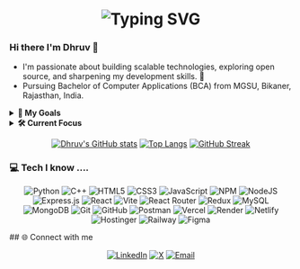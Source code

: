 <h1 align='center'>
<img src="https://readme-typing-svg.demolab.com?font=Fira+Code&weight=600&size=22&pause=1000&color=2aa889&random=false&width=535&lines=%E2%9C%A8+Namaste%2C+Welcome+to+my+Github+Profile!" alt="Typing SVG" />
</h1>

### Hi there I'm Dhruv 👋

- I'm passionate about building scalable technologies, exploring open source, and sharpening my development skills. 🚀
- Pursuing Bachelor of Computer Applications (BCA) from MGSU, Bikaner, Rajasthan, India.
<details>
  <summary>
    <strong>🚀 My Goals</strong>
  </summary>
    
  - 💻 Master the MERN Stack (MongoDB, Express.js, React.js, Node.js).
  - 📚 Learn web3 after Mern Stack.
  - 🎯 Build impactful personal projects that solve real-world problems.
  - 🌟 Build and deploy a Saas porduct.
  </details>


<details>
    <summary>
      <strong>🛠️ Current Focus</strong>
    </summary>
    
  - 🛠️ Building Projects:
    - Building a youtube cone and study management system for college.
    - Designing a portfolio website to showcase my work.
  - 🌱 Learning: Advanced React and Node.js.
  - 🔍 Exploring: New Technology and Cyber Security.
  - 💻 Goal to become master in backend and devOps
  </details>

<div align='center'>

[![Dhruv's GitHub stats](https://github-readme-stats.vercel.app/api?username=dhruv-sharma007&show_icons=true&theme=gotham&bg_color=00000000&rank_icon=github&hide_border=true&custom_title=Dhruv's+Github+Stats)](https://github.com/dhruv-sharma007/github-readme-stats)
[![Top Langs](https://github-readme-stats.vercel.app/api/top-langs/?username=dhruv-sharma007&layout=donut&theme=gotham&bg_color=00000000&hide_border=true)](https://github.com/dhruv-sharma007/github-readme-stats)
[![GitHub Streak](https://streak-stats.demolab.com?user=dhruv-sharma007&theme=gotham&hide_border=true&background=FFFFFF00)](https://git.io/streak-stats)

</div>

### 💻 Tech I know ....

<div align='center'>

![Python](https://img.shields.io/badge/Python-3776AB?style=for-the-badge&logo=python&logoColor=white) ![C++](https://img.shields.io/badge/c++-%2300599C.svg?style=for-the-badge&logo=c%2B%2B&logoColor=white) ![HTML5](https://img.shields.io/badge/html5-%23E34F26.svg?style=for-the-badge&logo=html5&logoColor=white) ![CSS3](https://img.shields.io/badge/css3-%231572B6.svg?style=for-the-badge&logo=css3&logoColor=white) ![JavaScript](https://img.shields.io/badge/javascript-%23323330.svg?style=for-the-badge&logo=javascript&logoColor=%23F7DF1E) 
![NPM](https://img.shields.io/badge/NPM-%23CB3837.svg?style=for-the-badge&logo=npm&logoColor=white) ![NodeJS](https://img.shields.io/badge/node.js-6DA55F?style=for-the-badge&logo=node.js&logoColor=white) ![Express.js](https://img.shields.io/badge/express.js-%23404d59.svg?style=for-the-badge&logo=express&logoColor=%2361DAFB) ![React](https://img.shields.io/badge/react-%2320232a.svg?style=for-the-badge&logo=react&logoColor=%2361DAFB)
![Vite](https://img.shields.io/badge/vite-%23646CFF.svg?style=for-the-badge&logo=vite&logoColor=white) ![React Router](https://img.shields.io/badge/React_Router-CA4245?style=for-the-badge&logo=react-router&logoColor=white)  ![Redux](https://img.shields.io/badge/redux-%23593d88.svg?style=for-the-badge&logo=redux&logoColor=white) 
![MySQL](https://img.shields.io/badge/mysql-4479A1.svg?style=for-the-badge&logo=mysql&logoColor=white) ![MongoDB](https://img.shields.io/badge/MongoDB-%234ea94b.svg?style=for-the-badge&logo=mongodb&logoColor=white) ![Git](https://img.shields.io/badge/git-%23F05033.svg?style=for-the-badge&logo=git&logoColor=white) ![GitHub](https://img.shields.io/badge/github-%23121011.svg?style=for-the-badge&logo=github&logoColor=white)  ![Postman](https://img.shields.io/badge/Postman-FF6C37?style=for-the-badge&logo=postman&logoColor=white) ![Vercel](https://img.shields.io/badge/vercel-%23000000.svg?style=for-the-badge&logo=vercel&logoColor=white) ![Render](https://img.shields.io/badge/Render-%46E3B7.svg?style=for-the-badge&logo=render&logoColor=white) ![Netlify](https://img.shields.io/badge/netlify-%23000000.svg?style=for-the-badge&logo=netlify&logoColor=#00C7B7) 
![Hostinger](https://img.shields.io/badge/Hostinger-FF5722?style=for-the-badge&logo=hostinger&logoColor=white) ![Railway](https://img.shields.io/badge/Railway-0B0D0E?style=for-the-badge&logo=railway&logoColor=white) ![Figma](https://img.shields.io/badge/Figma-F24E1E?style=for-the-badge&logo=figma&logoColor=white)

</div>
## 🌐 Connect with me

<div align='center'>

[![LinkedIn](https://img.shields.io/badge/LinkedIn-%230077B5.svg?style=for-the-badge&logo=linkedin&logoColor=white)](https://www.linkedin.com/in/dhruv-sharma-07a198330?utm_source=share&utm_campaign=share_via&utm_content=profile&utm_medium=android_app)  [![X](https://img.shields.io/badge/X-%231DA1F2.svg?style=for-the-badge&logo=twitter&logoColor=black)](https://x.com/Dhruv182007)  [![Email](https://img.shields.io/badge/Email-D14836?style=for-the-badge&logo=gmail&logoColor=white)](mailto:dhruvs19125@gmail.com)

</div>
